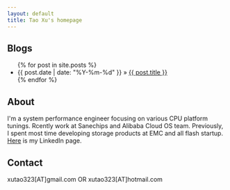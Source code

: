 ```yaml
---
layout: default
title: Tao Xu's homepage
---
```


## Blogs

<ul class="posts">
  {% for post in site.posts %}
    <li><span>{{ post.date | date: "%Y-%m-%d" }}</span> &raquo; <a href="{{ site.url }}{{ post.url }}">{{ post.title }}</a></li>
  {% endfor %}
</ul>

## About

I'm a system performance engineer focusing on various CPU platform tunings. Rcently work at Sanechips and Alibaba Cloud OS team. Previously, I spent most time developing storage products at EMC and all flash startup. [Here](https://www.linkedin.com/in/tao-xu-49670733/) is my LinkedIn page.

## Contact

xutao323[AT]gmail.com OR xutao323[AT]hotmail.com

